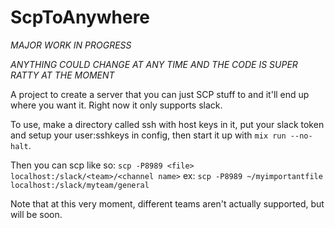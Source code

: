 # ScpToAnywhere

*MAJOR WORK IN PROGRESS*

*ANYTHING COULD CHANGE AT ANY TIME AND THE CODE IS SUPER RATTY AT THE MOMENT*

A project to create a server that you can just SCP stuff to and it'll end up where you want it.
Right now it only supports slack.

To use, make a directory called ssh with host keys in it, put your slack token and setup your user:sshkeys in config, then start it up with `mix run --no-halt`.

Then you can scp like so: `scp -P8989 <file> localhost:/slack/<team>/<channel name>`
ex: `scp -P8989 ~/myimportantfile localhost:/slack/myteam/general`

Note that at this very moment, different teams aren't actually supported, but will be soon.

